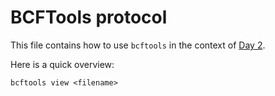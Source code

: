 # BCFTools protocol

This file contains how to use `bcftools` in the context of [Day 2](/General_notes/day2.md).

Here is a quick overview:

```
bcftools view <filename>
```

